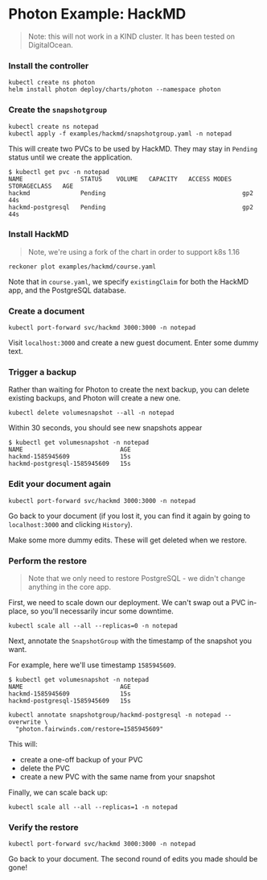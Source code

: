# Photon Example: HackMD
> Note: this will not work in a KIND cluster. It has been tested on DigitalOcean.

### Install the controller
```
kubectl create ns photon
helm install photon deploy/charts/photon --namespace photon
```

### Create the `snapshotgroup`
```
kubectl create ns notepad
kubectl apply -f examples/hackmd/snapshotgroup.yaml -n notepad
```

This will create two PVCs to be used by HackMD. They may stay in `Pending` status until we create the application.
```
$ kubectl get pvc -n notepad
NAME                STATUS    VOLUME   CAPACITY   ACCESS MODES   STORAGECLASS   AGE
hackmd              Pending                                      gp2            44s
hackmd-postgresql   Pending                                      gp2            44s
```


### Install HackMD
> Note, we're using a fork of the chart in order to support k8s 1.16
```
reckoner plot examples/hackmd/course.yaml
```

Note that in `course.yaml`, we specify `existingClaim` for both the HackMD
app, and the PostgreSQL database.

### Create a document
```
kubectl port-forward svc/hackmd 3000:3000 -n notepad
```

Visit `localhost:3000` and create a new guest document. Enter some dummy text.

### Trigger a backup
Rather than waiting for Photon to create the next backup, you can delete existing
backups, and Photon will create a new one.

```
kubectl delete volumesnapshot --all -n notepad
```

Within 30 seconds, you should see new snapshots appear
```
$ kubectl get volumesnapshot -n notepad
NAME                           AGE
hackmd-1585945609              15s
hackmd-postgresql-1585945609   15s
```

### Edit your document again
```
kubectl port-forward svc/hackmd 3000:3000 -n notepad
```

Go back to your document (if you lost it, you can find it again by going to
`localhost:3000` and clicking `History`).

Make some more dummy edits. These will get deleted when we restore.

### Perform the restore
> Note that we only need to restore PostgreSQL - we didn't change anything in the core app.

First, we need to scale down our deployment. We can't swap out a PVC in-place,
so you'll necessarily incur some downtime.

```
kubectl scale all --all --replicas=0 -n notepad
```

Next, annotate the `SnapshotGroup` with the timestamp of the snapshot you want.

For example, here we'll use timestamp `1585945609`.
```
$ kubectl get volumesnapshot -n notepad
NAME                           AGE
hackmd-1585945609              15s
hackmd-postgresql-1585945609   15s
```

```
kubectl annotate snapshotgroup/hackmd-postgresql -n notepad --overwrite \
  "photon.fairwinds.com/restore=1585945609"
```

This will:
* create a one-off backup of your PVC
* delete the PVC
* create a new PVC with the same name from your snapshot

Finally, we can scale back up:
```
kubectl scale all --all --replicas=1 -n notepad
```

### Verify the restore
```
kubectl port-forward svc/hackmd 3000:3000 -n notepad
```
Go back to your document. The second round of edits you made should be gone!
